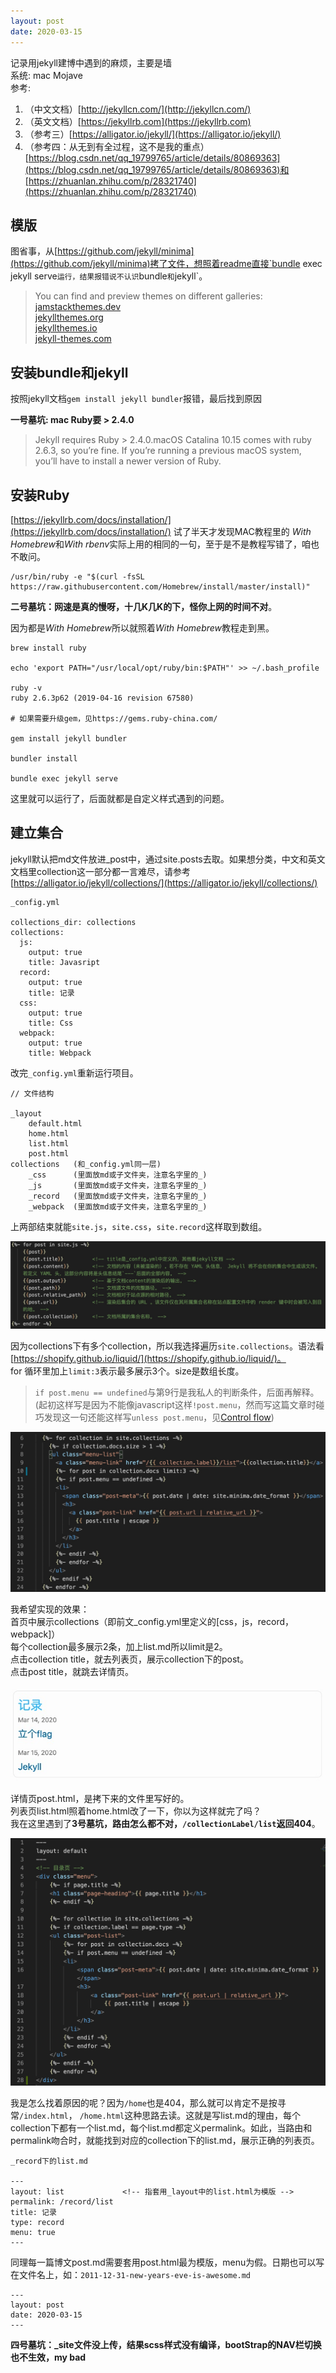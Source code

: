 ```yaml
---
layout: post
date: 2020-03-15
---
```

记录用jekyll建博中遇到的麻烦，主要是墙   
系统: mac Mojave   
参考: 
1. （中文文档）[http://jekyllcn.com/](http://jekyllcn.com/)
2. （英文文档）[https://jekyllrb.com](https://jekyllrb.com)   
3. （参考三）[https://alligator.io/jekyll/](https://alligator.io/jekyll/)
4. （参考四：从无到有全过程，这不是我的重点）[https://blog.csdn.net/qq_19799765/article/details/80869363](https://blog.csdn.net/qq_19799765/article/details/80869363)和[https://zhuanlan.zhihu.com/p/28321740](https://zhuanlan.zhihu.com/p/28321740)

## 模版
图省事，从[https://github.com/jekyll/minima](https://github.com/jekyll/minima)拷了文件，想照着readme直接`bundle exec jekyll serve`运行，结果报错说不认识`bundle` 和 `jekyll`。

> You can find and preview themes on different galleries:  
[jamstackthemes.dev](https://jamstackthemes.dev/ssg/jekyll/)  
[jekyllthemes.org](http://jekyllthemes.org/)  
[jekyllthemes.io](https://jekyllthemes.io/)  
[jekyll-themes.com](https://jekyll-themes.com/)  

## 安装bundle和jekyll
按照jekyll文档`gem install jekyll bundler`报错，最后找到原因  

**一号墓坑: mac Ruby要 > 2.4.0**

> Jekyll requires Ruby > 2.4.0.macOS Catalina 10.15 comes with ruby 2.6.3, so you’re fine. If you’re running a previous macOS system, you’ll have to install a newer version of Ruby.

## 安装Ruby
[https://jekyllrb.com/docs/installation/](https://jekyllrb.com/docs/installation/)
试了半天才发现MAC教程里的 *With Homebrew*和*With rbenv*实际上用的相同的一句，至于是不是教程写错了，咱也不敢问。

```
/usr/bin/ruby -e "$(curl -fsSL https://raw.githubusercontent.com/Homebrew/install/master/install)"
```

**二号墓坑：网速是真的慢呀，十几K几K的下，怪你上网的时间不对**。

因为都是*With Homebrew*所以就照着*With Homebrew*教程走到黑。

```
brew install ruby

echo 'export PATH="/usr/local/opt/ruby/bin:$PATH"' >> ~/.bash_profile

ruby -v
ruby 2.6.3p62 (2019-04-16 revision 67580)

# 如果需要升级gem，见https://gems.ruby-china.com/

gem install jekyll bundler

bundler install

bundle exec jekyll serve
```

这里就可以运行了，后面就都是自定义样式遇到的问题。

## 建立集合
jekyll默认把md文件放进_post中，通过site.posts去取。如果想分类，中文和英文文档里collection这一部分都一言难尽，请参考[https://alligator.io/jekyll/collections/](https://alligator.io/jekyll/collections/)

```
_config.yml

collections_dir: collections
collections:
  js:
    output: true
    title: Javasript
  record:
    output: true
    title: 记录
  css:
    output: true
    title: Css
  webpack:
    output: true
    title: Webpack
```
改完`_config.yml`重新运行项目。
```
// 文件结构

_layout
    default.html
    home.html
    list.html
    post.html
collections   (和_config.yml同一层)
    _css      (里面放md或子文件夹，注意名字里的_)
    _js       (里面放md或子文件夹，注意名字里的_)
    _record   (里面放md或子文件夹，注意名字里的_)
    _webpack  (里面放md或子文件夹，注意名字里的_)

```
上两部结束就能`site.js`，`site.css`，`site.record`这样取到数组。

![](20200316010138.jpg)

因为collections下有多个collection，所以我选择遍历`site.collections`。语法看[https://shopify.github.io/liquid/](https://shopify.github.io/liquid/)。  
for 循环里加上`limit:3`表示最多展示3个。size是数组长度。

>`if post.menu == undefined`与第9行是我私人的判断条件，后面再解释。(起初这样写是因为不能像javascript这样`!post.menu`，然而写这篇文章时碰巧发现这一句还能这样写`unless post.menu`，见[Control flow](https://shopify.github.io/liquid/tags/control-flow/))

![](20200316011222.jpg)

我希望实现的效果：  
首页中展示collections（即前文_config.yml里定义的[css，js，record，webpack]）  
每个collection最多展示2条，加上list.md所以limit是2。  
点击collection title，就去列表页，展示collection下的post。  
点击post title，就跳去详情页。

![](20200316013355.jpg)

详情页post.html，是拷下来的文件里写好的。  
列表页list.html照着home.html改了一下，你以为这样就完了吗？  
我在这里遇到了**3号墓坑，路由怎么都不对，`/collectionLabel/list`返回404**。

![](20200316014749.jpg)

我是怎么找着原因的呢？因为`/home`也是404，那么就可以肯定不是按寻常`/index.html`， `/home.html`这种思路去读。这就是写list.md的理由，每个collection下都有一个list.md，每个list.md都定义permalink。如此，当路由和permalink吻合时，就能找到对应的collection下的list.md，展示正确的列表页。

```
_record下的list.md

---
layout: list             <!-- 指套用_layout中的list.html为模版 -->
permalink: /record/list  
title: 记录
type: record
menu: true
---
```
同理每一篇博文post.md需要套用post.html最为模版，menu为假。日期也可以写在文件名上，如：`2011-12-31-new-years-eve-is-awesome.md`
```
---
layout: post
date: 2020-03-15
---
```
 **四号墓坑：_site文件没上传，结果scss样式没有编译，bootStrap的NAV栏切换也不生效，my bad**



